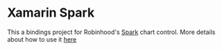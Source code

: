 # Xamarin Spark

This a bindings project for Robinhood's [Spark](https://github.com/robinhood/spark) chart control.
More details about how to use it [here](https://github.com/robinhood/spark/blob/master/README.md#usage)
